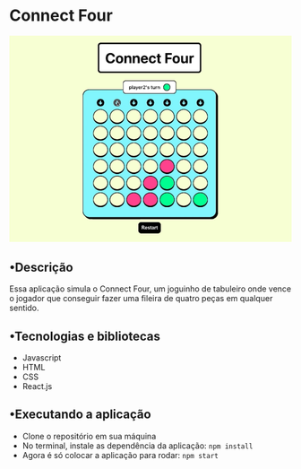# Connect Four
![Tela da aplicação](https://github.com/felipedfe/connect-four-game/blob/main/connect-4.png)

## •Descrição
Essa aplicação simula o Connect Four, um joguinho de tabuleiro onde vence o jogador que conseguir fazer uma fileira de quatro peças em qualquer sentido.

## •Tecnologias e bibliotecas
- Javascript
- HTML
- CSS
- React.js

## •Executando a aplicação
- Clone o repositório em sua máquina
- No terminal, instale as dependência da aplicação: ```npm install```
- Agora é só colocar a aplicação para rodar: ```npm start```
